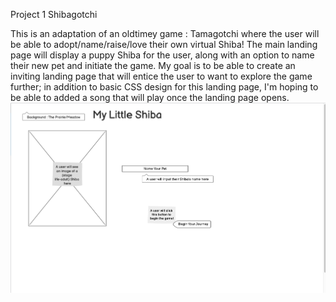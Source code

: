 Project 1 Shibagotchi 

This is an adaptation of an oldtimey game : Tamagotchi where the user will be able to adopt/name/raise/love their own virtual Shiba! 
The main landing page will display a puppy Shiba for the user, along with an option to name their new pet and initiate the game. My goal is to be able to create an inviting landing page that will entice the user to want to explore the game further; in addition to basic CSS design for this landing page, I'm hoping to be able to added a song that will play once the landing page opens. 
<br> 
![plot](images/WIreframe1.png)
